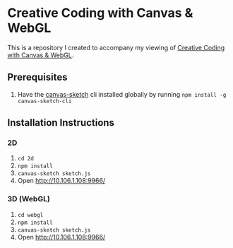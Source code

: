 # Creative Coding with Canvas & WebGL
This is a repository I created to accompany my viewing of [Creative Coding with Canvas & WebGL](https://github.com/mattdesl/workshop-generative-art).

## Prerequisites

1. Have the [canvas-sketch](https://github.com/mattdesl/canvas-sketch/) cli installed globally by running `npm install -g canvas-sketch-cli`

## Installation Instructions

### 2D

1. `cd 2d`
1. `npm install`
1. `canvas-sketch sketch.js`
1. Open http://10.106.1.108:9966/

### 3D (WebGL)

1. `cd webgl`
1. `npm install`
1. `canvas-sketch sketch.js`
1. Open http://10.106.1.108:9966/
